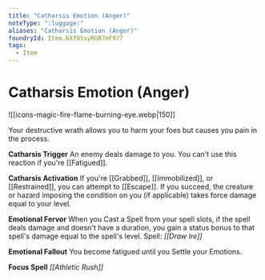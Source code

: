 ```yaml
---
title: "Catharsis Emotion (Anger)"
noteType: ":luggage:"
aliases: "Catharsis Emotion (Anger)"
foundryId: Item.bXfOtxyRGB7mF977
tags:
  - Item
---
```


# Catharsis Emotion (Anger)
![[icons-magic-fire-flame-burning-eye.webp|150]]

Your destructive wrath allows you to harm your foes but causes you pain in the process.

**Catharsis Trigger** An enemy deals damage to you. You can't use this reaction if you're [[Fatigued]].

**Catharsis Activation** If you're [[Grabbed]], [[Immobilized]], or [[Restrained]], you can attempt to [[Escape]]. If you succeed, the creature or hazard imposing the condition on you (if applicable) takes force damage equal to your level.

**Emotional Fervor** When you Cast a Spell from your spell slots, if the spell deals damage and doesn't have a duration, you gain a status bonus to that spell's damage equal to the spell's level. Spell: _[[Draw Ire]]_

**Emotional Fallout** You become fatigued until you Settle your Emotions.

**Focus Spell** _[[Athletic Rush]]_
